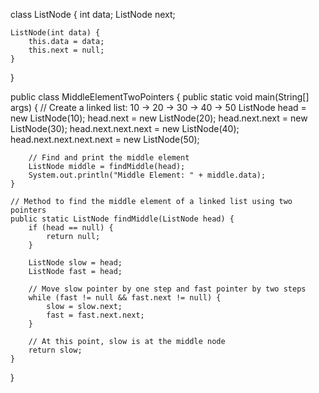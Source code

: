 class ListNode {
    int data;
    ListNode next;

    ListNode(int data) {
        this.data = data;
        this.next = null;
    }
}

public class MiddleElementTwoPointers {
    public static void main(String[] args) {
        // Create a linked list: 10 -> 20 -> 30 -> 40 -> 50
        ListNode head = new ListNode(10);
        head.next = new ListNode(20);
        head.next.next = new ListNode(30);
        head.next.next.next = new ListNode(40);
        head.next.next.next.next = new ListNode(50);

        // Find and print the middle element
        ListNode middle = findMiddle(head);
        System.out.println("Middle Element: " + middle.data);
    }

    // Method to find the middle element of a linked list using two pointers
    public static ListNode findMiddle(ListNode head) {
        if (head == null) {
            return null;
        }

        ListNode slow = head;
        ListNode fast = head;

        // Move slow pointer by one step and fast pointer by two steps
        while (fast != null && fast.next != null) {
            slow = slow.next;
            fast = fast.next.next;
        }

        // At this point, slow is at the middle node
        return slow;
    }
}

